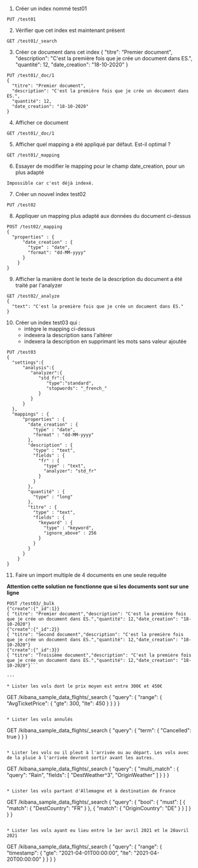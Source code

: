 1. Créer un index nommé test01
```
PUT /test01
```

2. Vérifier que cet index est maintenant présent
```
GET /test01/_search
```

3. Créer ce document dans cet index
{
  "titre": "Premier document",
  "description": "C'est la première fois que je crée un document dans ES.",
  "quantité": 12,
  "date_creation": "18-10-2020"
}
```
PUT /test01/_doc/1
{
  "titre": "Premier document",
  "description": "C'est la première fois que je crée un document dans ES.",
  "quantité": 12,
  "date_creation": "18-10-2020"
}
```

4. Afficher ce document
```
GET /test01/_doc/1
```

5. Afficher quel mapping a été appliqué par défaut. Est-il optimal ?
```
GET /test01/_mapping
```

6. Essayer de modifier le mapping pour le champ date_creation, pour un plus adapté
```
Impossible car c'est déjà indexé.
```

7. Créer un nouvel index test02
```
PUT /test02
```

8. Appliquer un mapping plus adapté aux données du document ci-dessus
```
POST /test02/_mapping
{
  "properties" : {
      "date_creation" : {
        "type" : "date",
        "format": "dd-MM-yyyy"
      }
    }
}
```

9. Afficher la manière dont le texte de la description du document a été traité par l'analyzer
```
GET /test02/_analyze
{
  "text": "C'est la première fois que je crée un document dans ES."
}
```

10. Créer un index test03 qui :
    * intègre le mapping ci-dessus
    * indexera la description sans l'altérer
    * indexera la description en supprimant les mots sans valeur ajoutée
```
PUT /test03
{
  "settings":{
      "analysis":{
         "analyzer":{
            "std_fr":{ 
               "type":"standard",
               "stopwords": "_french_"
            }
         }
      }
  },
  "mappings" : {
      "properties" : {
        "date_creation" : {
          "type" : "date",
          "format" : "dd-MM-yyyy"
        },
        "description" : {
          "type" : "text",
          "fields" : {
            "fr" : {
              "type" : "text",
              "analyzer": "std_fr"
            }
          }
        },
        "quantité" : {
          "type" : "long"
        },
        "titre" : {
          "type" : "text",
          "fields" : {
            "keyword" : {
              "type" : "keyword",
              "ignore_above" : 256
            }
          }
        }
      }
    }
}
```

11. Faire un import multiple de 4 documents en une seule requête

**Attention cette solution ne fonctionne que si les documents sont sur une ligne**
```
POST /test03/_bulk
{"create":{"_id":1}}
{ "titre": "Premier document","description": "C'est la première fois que je crée un document dans ES.","quantité": 12,"date_creation": "18-10-2020"}
{"create":{"_id":2}}
{ "titre": "Second document","description": "C'est la première fois que je crée un document dans ES.","quantité": 12,"date_creation": "18-10-2020"}
{"create":{"_id":3}}
{ "titre": "Troisième document","description": "C'est la première fois que je crée un document dans ES.","quantité": 12,"date_creation": "18-10-2020"}```

---

* Lister les vols dont le prix moyen est entre 300€ et 450€
```
GET /kibana_sample_data_flights/_search
{
  "query": {
    "range": {
      "AvgTicketPrice": {
        "gte": 300,
        "lte": 450
      }
    }
  }
}
```

* Lister les vols annulés
```
GET /kibana_sample_data_flights/_search
{
  "query": {
    "term": {
      "Cancelled": true 
    }
  }
}
```

* Lister les vols ou il pleut à l'arrivée ou au départ. Les vols avec de la pluie à l'arrivée devront sortir avant les autres.
```
GET /kibana_sample_data_flights/_search
{
  "query": {
    "multi_match" : {
      "query":    "Rain", 
      "fields": [ "DestWeather^3", "OriginWeather" ] 
    }
  }
}
```

* Lister les vols partant d'Allemagne et à destination de France
```
GET /kibana_sample_data_flights/_search
{
  "query": {
    "bool": {
      "must": [
        {
          "match": {
            "DestCountry": "FR"
          }
        },
        {
          "match": {
            "OriginCountry": "DE"
          }
        }
      ]
    }
  }
}
```

* Lister les vols ayant eu lieu entre le 1er avril 2021 et le 20avril 2021
```
GET /kibana_sample_data_flights/_search
{
  "query": {
    "range": {
      "timestamp": {
        "gte": "2021-04-01T00:00:00",
        "lte": "2021-04-20T00:00:00"
      }
    }
  }
}
```
